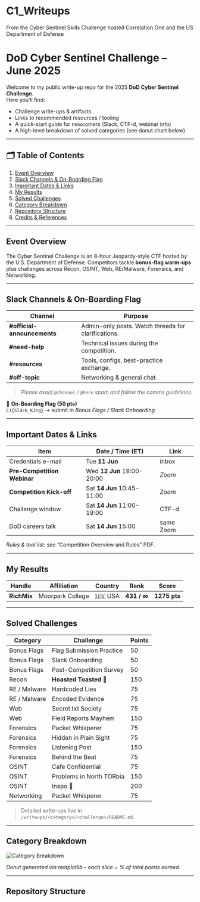 # C1_Writeups
From the Cyber Sentinel Skills Challenge hosted Correlation One and the US Department of Defense
# DoD **Cyber Sentinel Challenge – June 2025**

Welcome to my public write-up repo for the 2025 **DoD Cyber Sentinel Challenge**.  
Here you’ll find:

* Challenge write-ups & artifacts  
* Links to recommended resources / tooling  
* A quick-start guide for newcomers (Slack, CTF-d, webinar info)  
* A high-level breakdown of solved categories (see donut chart below)

---

## 🗂️ Table of Contents

1. [Event Overview](#event-overview)  
2. [Slack Channels & On-Boarding Flag](#slack-channels--on-boarding-flag)  
3. [Important Dates & Links](#important-dates--links)  
4. [My Results](#my-results)  
5. [Solved Challenges](#solved-challenges)  
6. [Category Breakdown](#category-breakdown)  
7. [Repository Structure](#repository-structure)  
8. [Credits & References](#credits--references)

---

## Event Overview

The Cyber Sentinel Challenge is an 8-hour Jeopardy-style CTF hosted by the U.S. Department of Defense. Competitors tackle **bonus-flag warm-ups** plus challenges across Recon, OSINT, Web, RE/Malware, Forensics, and Networking.

---

## Slack Channels & On-Boarding Flag

| Channel | Purpose |
|---------|---------|
| **#official-announcements** | Admin-only posts. Watch threads for clarifications. |
| **#need-help** | Technical issues during the competition. |
| **#resources** | Tools, configs, best-practice exchange. |
| **#off-topic** | Networking & general chat. |

> *Please avoid `@channel` / `@here` spam and follow the comms guidelines.*

🏴 **On-Boarding Flag (50 pts)**  
`C1{Sl4ck_K1ng}`  → submit in *Bonus Flags / Slack Onboarding*.

---

## Important Dates & Links

| Item | Date / Time (ET) | Link |
|------|-----------------|------|
| Credentials e-mail | Tue **11 Jun** | inbox |
| **Pre-Competition Webinar** | Wed **12 Jun**  19:00-20:00 | *Zoom* |
| **Competition Kick-off** | Sat **14 Jun**  10:45-11:00 | *Zoom* |
| Challenge window | Sat **14 Jun**  11:00-19:00 | CTF-d |
| DoD careers talk | Sat **14 Jun**  15:00 | same Zoom |

*Rules & tool list:* see “Competition Overview and Rules” PDF.

---

## My Results

| Handle | Affiliation | Country | Rank | Score |
|--------|-------------|---------|------|-------|
| **RichMix** | Moorpark College | 🇺🇸 USA | **431 / ∞** | **1275 pts** |

---

## Solved Challenges

| Category | Challenge | Points |
|----------|-----------|--------|
| Bonus Flags | Flag Submission Practice | 50 |
| Bonus Flags | Slack Onboarding | 50 |
| Bonus Flags | Post-Competition Survey | 50 |
| Recon | **Hoasted Toasted 🍞** | 150 |
| RE / Malware | Hardcoded Lies | 75 |
| RE / Malware | Encoded Evidence | 75 |
| Web | Secret.txt Society | 75 |
| Web | Field Reports Mayhem | 150 |
| Forensics | Packet Whisperer | 75 |
| Forensics | Hidden in Plain Sight | 75 |
| Forensics | Listening Post | 150 |
| Forensics | Behind the Beat | 75 |
| OSINT | Cafe Confidential | 75 |
| OSINT | Problems in North TORbia | 150 |
| OSINT | Inspo 💅 | 200 |
| Networking | Packet Whisperer | 75 |

> Detailed write-ups live in `/writeups/<category>/<challenge>/README.md`.

---

## Category Breakdown

![Category Breakdown](Category%20Breakdown.png)

*Donut generated via matplotlib – each slice = % of total points earned.*

---

## Repository Structure

